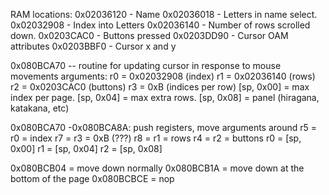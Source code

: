 RAM locations:
0x02036120 - Name
0x02036018 - Letters in name select.
0x02032908 - Index into Letters
0x02036140 - Number of rows scrolled down.
0x0203CAC0 - Buttons pressed
0x0203DD90 - Cursor OAM attributes
0x0203BBF0 - Cursor x and y

0x080BCA70 -- routine for updating cursor in response to mouse movements
arguments:
r0 = 0x02032908 (index)
r1 = 0x02036140 (rows)
r2 = 0x0203CAC0 (buttons)
r3 = 0xB (indices per row)
[sp, 0x00] = max index per page.
[sp, 0x04] = max extra rows.
[sp, 0x08] = panel (hiragana, katakana, etc)

0x080BCA70 -0x080BCA8A: push registers, move arguments around
  r5 = r0 = index
  r7 = r3 = 0xB (???)
  r8 = r1 = rows
  r4 = r2 = buttons
  r0 = [sp, 0x00]
  r1 = [sp, 0x04]
  r2 = [sp, 0x08]


0x080BCB04 = move down normally
0x080BCB1A = move down at the bottom of the page
0x080BCBCE = nop
